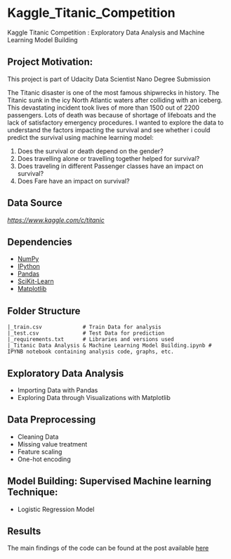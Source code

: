 # Kaggle_Titanic_Competition
Kaggle Titanic Competition : Exploratory Data Analysis and Machine Learning Model Building

## Project Motivation: ##

This project is part of Udacity Data Scientist Nano Degree Submission

The Titanic disaster is one of the most famous shipwrecks in history. The Titanic sunk in the icy North Atlantic waters after colliding with an iceberg. This devastating incident took lives of more than 1500 out of 2200 passengers. Lots of death was because of shortage of lifeboats and the lack of satisfactory emergency procedures.
I wanted to explore the data to understand the factors impacting the survival and see whether i could predict the survival using machine learning model:

1. Does the survival or death depend on the gender?
2. Does travelling alone or travelling together helped for survival?
3. Does traveling in different Passenger classes have an impact on survival?
4. Does Fare have an impact on survival?

## Data Source ##

*https://www.kaggle.com/c/titanic*

## Dependencies ##

* [NumPy](https://numpy.org/)
* [IPython](http://ipython.org/) 
* [Pandas](https://pandas.pydata.org/)
* [SciKit-Learn](https://scikit-learn.org/stable/)
* [Matplotlib](https://matplotlib.org/)

## Folder Structure ##

```Kaggle_Titanic_Data_Analysis
|_train.csv             # Train Data for analysis
|_test.csv              # Test Data for prediction
|_requirements.txt      # Libraries and versions used
|_Titanic Data Analysis & Machine Learning Model Building.ipynb # IPYNB notebook containing analysis code, graphs, etc.
```

## Exploratory Data Analysis ##
* Importing Data with Pandas
* Exploring Data through Visualizations with Matplotlib

## Data Preprocessing ##
* Cleaning Data
* Missing value treatment
* Feature scaling
* One-hot encoding

## Model Building: Supervised Machine learning Technique: ##

* Logistic Regression Model

## Results ##

The main findings of the code can be found at the post available [here](https://data-science-enthusiast.medium.com/kaggle-titanic-competition-exploratory-data-analysis-and-machine-learning-model-building-387029dab30d)
